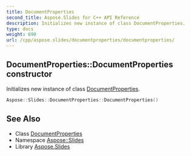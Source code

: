 ```yaml
---
title: DocumentProperties
second_title: Aspose.Slides for C++ API Reference
description: Initializes new instance of class DocumentProperties.
type: docs
weight: 690
url: /cpp/aspose.slides/documentproperties/documentproperties/
---
```

## DocumentProperties::DocumentProperties constructor


Initializes new instance of class [DocumentProperties](../).

```cpp
Aspose::Slides::DocumentProperties::DocumentProperties()
```

## See Also

* Class [DocumentProperties](../)
* Namespace [Aspose::Slides](../../)
* Library [Aspose.Slides](../../../)
